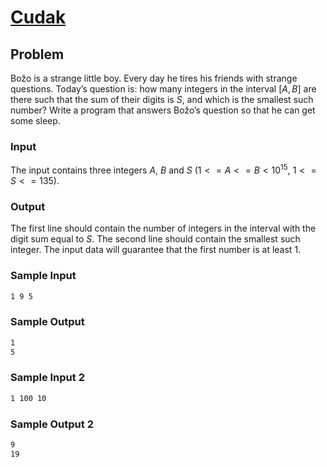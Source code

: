 # [Cudak](https://liu.kattis.com/courses/AAPS/AAPS25/assignments/y86kt5/problems/cudak)

## Problem

Božo is a strange little boy. Every day he tires his friends with strange questions. Today’s question is: how many integers in the interval $[A, B]$ are there such that the sum of their digits is $S$, and which is the smallest such number?
Write a program that answers Božo’s question so that he can get some sleep.

### Input

The input contains three integers $A$, $B$ and $S$ ($1 <= A <= B < 10^{15}$, $1 <= S <= 135$).

### Output

The first line should contain the number of integers in the interval with the digit sum equal to $S$.
The second line should contain the smallest such integer.
The input data will guarantee that the first number is at least $1$.

### Sample Input 

```bash
1 9 5
```

### Sample Output 

```bash
1
5

```


### Sample Input 2 

```bash
1 100 10
```

### Sample Output 2

```bash
9
19

```